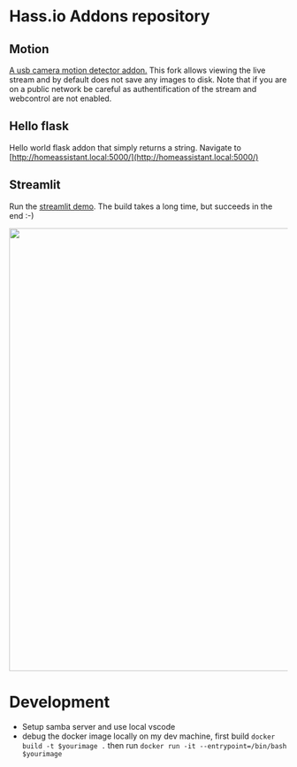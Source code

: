 # Hass.io Addons repository

## Motion 
[A usb camera motion detector addon.](./motion) This fork allows viewing the live stream and by default does not save any images to disk. Note that if you are on a public network be careful as authentification of the stream and webcontrol are not enabled.

## Hello flask
Hello world flask addon that simply returns a string. Navigate to [http://homeassistant.local:5000/](http://homeassistant.local:5000/)

## Streamlit
Run the [streamlit demo](https://docs.streamlit.io/en/latest/getting_started.html). The build takes a long time, but succeeds in the end :-)

<p align="center">
<img src="https://github.com/robmarkcole/hassio-addons/blob/master/assets/streamlit.jpg" width="800">
</p>

# Development
* Setup samba server and use local vscode
* debug the docker image locally on my dev machine, first build `docker build -t $yourimage .` then run `docker run -it --entrypoint=/bin/bash $yourimage`
